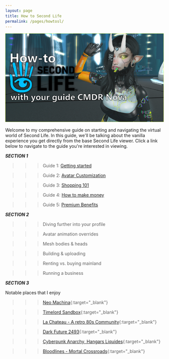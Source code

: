 ```yaml
---
layout: page
title: How to Second Life
permalink: /pages/howtosl/
---
```

![the main banner for HowtoSL, featuring my Second Life avatar.](/img/howtosl/banners/main.png)

Welcome to my comprehensive guide on starting and navigating the virtual world of Second Life. In this guide, we'll be talking about the vanilla experience you get directly from the base Second Life viewer. Click a link below to navigate to the guide you're interested in viewing.

***SECTION 1***

> > > Guide 1: [Getting started](/guides/guide1)

> > > Guide 2: [Avatar Customization](/guides/avatar)

> > > Guide 3: [Shopping 101](/guides/shopping)

> > > Guide 4: [How to make money](/guides/money)

> > > Guide 5: [Premium Benefits](/guides/premium)

***SECTION 2***

> > > Diving further into your profile

> > > Avatar animation overrides

> > > Mesh bodies & heads

> > > Building & uploading

> > > Renting vs. buying mainland

> > > Running a business

***SECTION 3***

Notable places that I enjoy

> > > [Neo Machina](http://maps.secondlife.com/secondlife/Neo%20Machina/87/116/23){:target="_blank"}

> > > [Timelord Sandbox](https://maps.secondlife.com/secondlife/Mount%20Olympus/131/128/22){:target="_blank"}

> > > [La Chateau - A retro 80s Community](http://maps.secondlife.com/secondlife/Le%20Chateau/13/80/32){:target="_blank"}

> > > [Dark Future 2493](https://maps.secondlife.com/secondlife/Esperia/239/164/4086){:target="_blank"}

> > > [Cyberpunk Anarchy, Hangars Liquides](https://maps.secondlife.com/secondlife/Hangars%20Liquides/135/139/77){:target="_blank"}

> > > [Bloodlines - Mortal Crossroads](https://maps.secondlife.com/secondlife/Bloodlines%20Midland/125/128/241){:target="_blank"} 